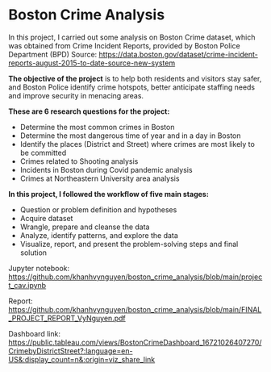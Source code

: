 # Boston Crime Analysis

In this project, I carried out some analysis on Boston Crime dataset, which was obtained from Crime Incident Reports, provided by Boston Police Department (BPD) Source: https://data.boston.gov/dataset/crime-incident-reports-august-2015-to-date-source-new-system

**The objective of the project** is to help both residents and visitors stay safer, and Boston Police identify crime hotspots, better anticipate staffing needs and improve security in menacing areas. 

**These are 6 research questions for the project:**
- Determine the most common crimes in Boston
- Determine the most dangerous time of year and in a day in Boston
- Identify the places (District and Street) where crimes are most likely to be committed
- Crimes related to Shooting analysis
- Incidents in Boston during Covid pandemic analysis
- Crimes at Northeastern University area analysis

**In this project, I followed the workflow of five main stages:**
- Question or problem definition and hypotheses
- Acquire dataset
- Wrangle, prepare and cleanse the data
- Analyze, identify patterns, and explore the data
- Visualize, report, and present the problem-solving steps and final solution

Jupyter notebook: https://github.com/khanhvynguyen/boston_crime_analysis/blob/main/project_cav.ipynb

Report: https://github.com/khanhvynguyen/boston_crime_analysis/blob/main/FINAL_PROJECT_REPORT_VyNguyen.pdf

Dashboard link: https://public.tableau.com/views/BostonCrimeDashboard_16721026407270/CrimebyDistrictStreet?:language=en-US&:display_count=n&:origin=viz_share_link

